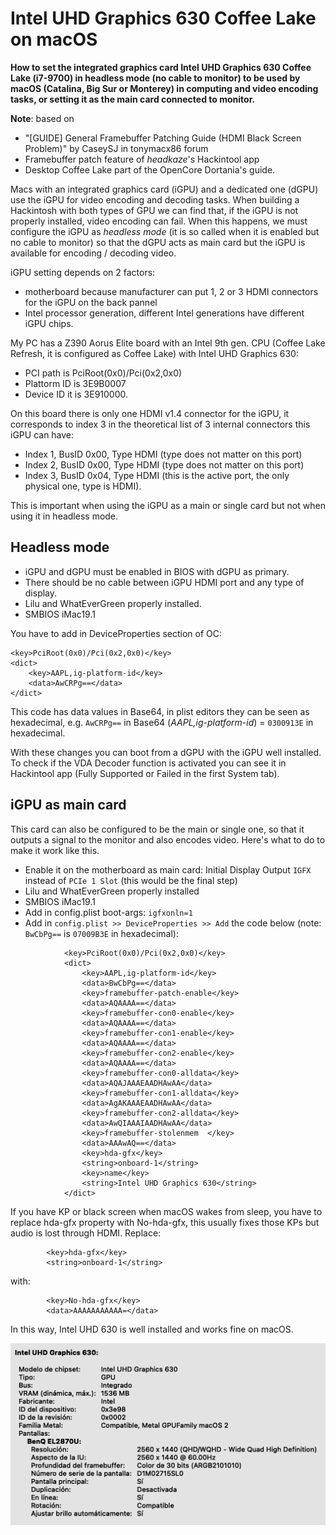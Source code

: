 # Intel UHD Graphics 630 Coffee Lake on macOS

**How to set the integrated graphics card Intel UHD Graphics 630 Coffee Lake (i7-9700) in headless mode (no cable to monitor) to be used by macOS (Catalina, Big Sur or Monterey) in computing and video encoding tasks, or setting it as the main card connected to monitor.**

**Note**: based on

- "[GUIDE] General Framebuffer Patching Guide (HDMI Black Screen Problem)" by CaseySJ in tonymacx86 forum
- Framebuffer patch feature of _headkaze_'s Hackintool app
- Desktop Coffee Lake part of the OpenCore Dortania's guide.

Macs with an integrated graphics card (iGPU) and a dedicated one (dGPU) use the iGPU for video encoding and decoding tasks. When building a Hackintosh with both types of GPU we can find that, if the iGPU is not properly installed, video encoding can fail. When this happens, we must configure the iGPU as _headless mode_ (it is so called when it is enabled but no cable to monitor) so that the dGPU acts as main card but the iGPU is available for encoding / decoding video.

iGPU setting depends on 2 factors:

- motherboard because manufacturer can put 1, 2 or 3 HDMI connectors for the iGPU on the back pannel
- Intel processor generation, different Intel generations have different iGPU chips.

My PC has a Z390 Aorus Elite board with an Intel 9th gen. CPU (Coffee Lake Refresh, it is configured as Coffee Lake) with Intel UHD Graphics 630:

- PCI path is PciRoot(0x0)/Pci(0x2,0x0)
- Plattorm ID is 3E9B0007
- Device ID it is 3E910000.

On this board there is only one HDMI v1.4 connector for the iGPU, it corresponds to index 3 in the theoretical list of 3 internal connectors this iGPU can have:

- Index 1, BusID 0x00, Type HDMI (type does not matter on this port)
- Index 2, BusID 0x00, Type HDMI (type does not matter on this port)
- Index 3, BusID 0x04, Type HDMI (this is the active port, the only physical one, type is HDMI).

This is important when using the iGPU as a main or single card but not when using it in headless mode.

## Headless mode

- iGPU and dGPU must be enabled in BIOS with dGPU as primary.
- There should be no cable between iGPU HDMI port and any type of display.
- Lilu and WhatEverGreen properly installed.
- SMBIOS iMac19.1

You have to add in DeviceProperties section of OC:

```
<key>PciRoot(0x0)/Pci(0x2,0x0)</key>
<dict>
	<key>AAPL,ig-platform-id</key>
	<data>AwCRPg==</data>
</dict>
```

This code has data values in Base64, in plist editors they can be seen as hexadecimal, e.g. `AwCRPg==` in Base64 (_AAPL,ig-platform-id_) = `0300913E` in hexadecimal.

With these changes you can boot from a dGPU with the iGPU well installed. To check if the VDA Decoder function is activated you can see it in Hackintool app (Fully Supported or Failed in the first System tab).

## iGPU as main card

This card can also be configured to be the main or single one, so that it outputs a signal to the monitor and also encodes video. Here's what to do to make it work like this.

- Enable it on the motherboard as main card: Initial Display Output `IGFX` instead of `PCIe 1 Slot` (this would be the final step)
- Lilu and WhatEverGreen properly installed
- SMBIOS iMac19.1
- Add in config.plist boot-args: `igfxonln=1`
- Add in `config.plist >> DeviceProperties >> Add` the code below (note: `BwCbPg==` is `07009B3E` in hexadecimal):

```
			<key>PciRoot(0x0)/Pci(0x2,0x0)</key>
			<dict>
				<key>AAPL,ig-platform-id</key>
				<data>BwCbPg==</data>
				<key>framebuffer-patch-enable</key>
				<data>AQAAAA==</data>
				<key>framebuffer-con0-enable</key>
				<data>AQAAAA==</data>
				<key>framebuffer-con1-enable</key>
				<data>AQAAAA==</data>
				<key>framebuffer-con2-enable</key>
				<data>AQAAAA==</data>
				<key>framebuffer-con0-alldata</key>
				<data>AQAJAAAEAADHAwAA</data>
				<key>framebuffer-con1-alldata</key>
				<data>AgAKAAAEAADHAwAA</data>
				<key>framebuffer-con2-alldata</key>
				<data>AwQIAAAIAADHAwAA</data>
				<key>framebuffer-stolenmem	</key>
				<data>AAAwAQ==</data>
				<key>hda-gfx</key>
				<string>onboard-1</string>
				<key>name</key>
				<string>Intel UHD Graphics 630</string>
			</dict>
```

If you have KP or black screen when macOS wakes from sleep, you have to replace hda-gfx property with No-hda-gfx, this usually fixes those KPs but audio is lost through HDMI. Replace:

```
	    <key>hda-gfx</key>
	    <string>onboard-1</string>
```

with:

```
	    <key>No-hda-gfx</key>
	    <data>AAAAAAAAAAA=</data>
```

In this way, Intel UHD 630 is well installed and works fine on macOS.

![Intel UHD 630](Intel630.png?raw=true)
